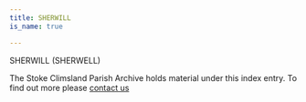 ```yaml
---
title: SHERWILL
is_name: true

---
```


SHERWILL (SHERWELL)


The Stoke Climsland Parish Archive holds material under this index entry. To find out more please [contact us](/contact/)
